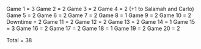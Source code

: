 Game 1 = 3
Game 2 = 2
Game 3 = 2
Game 4 = 2 (+1 to Salamah and Carlo)
Game 5 = 2
Game 6 = 2
Game 7 = 2
Game 8 = 1
Game 9 = 2
Game 10 = 2
Downtime = 2
Game 11 = 2
Game 12 = 2
Game 13 = 2
Game 14 = 1
Game 15 = 3
Game 16 = 2
Game 17 = 2
Game 18 = 1
Game 19 = 2
Game 20 = 2

Total = 38
